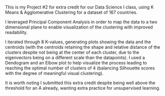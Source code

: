 This is my Project #2 for extra credit for our Data Science I class, using K Means & Agglomerative Clustering for a dataset of 167 countries.

I leveraged Principal Component Analysis in order to map the data to a two dimensional plane to enable visualization of the clustering with improved readability.

I iterated through 8 K-values, generating plots showing the data and the centroids (with the centroids retaining the shape and relative distance of the clusters despite not being at the center of each cluster, due to the eigenvectors being on a different scale than the datapoints).
I used a Dendogram and an Elbow plot to help visualize the process leading to reaching the optimal number of clusters of 4 (balancing Silhouette scores with the degree of meaningful visual clustering).

It is worth noting I submitted this extra credit despite being well above the threshold for an A already, wanting extra practice for unsupervised learning.
